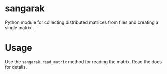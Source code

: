 # sangarak
Python module for collecting distributed matrices from files and creating a single matrix.

# Usage

Use the `sangarak.read_matrix` method for reading the matrix. Read the docs for details.
